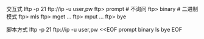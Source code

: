 交互式
lftp -p 21 ftp://ip -u user,pw
ftp> prompt # 不询问
ftp> binary # 二进制模式
ftp> mls <remote-dir> <local-save-path>
ftp> mget <file1> <file2> ...
ftp> mput <file1> <file2> ...
ftp> bye


脚本方式
lftp -p 21 ftp://ip -u user,pw <<EOF
prompt
binary
ls
bye
EOF
